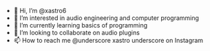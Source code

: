 - 👋 Hi, I’m @xastro6
- 👀 I’m interested in audio engineering and computer programming
- 🌱 I’m currently learning basics of programming
- 💞️ I’m looking to collaborate on audio plugins
- 📫 How to reach me @underscore xastro underscore on Instagram

<!---
xastro6/xastro6 is a ✨ special ✨ repository because its `README.md` (this file) appears on your GitHub profile.
You can click the Preview link to take a look at your changes.
--->
